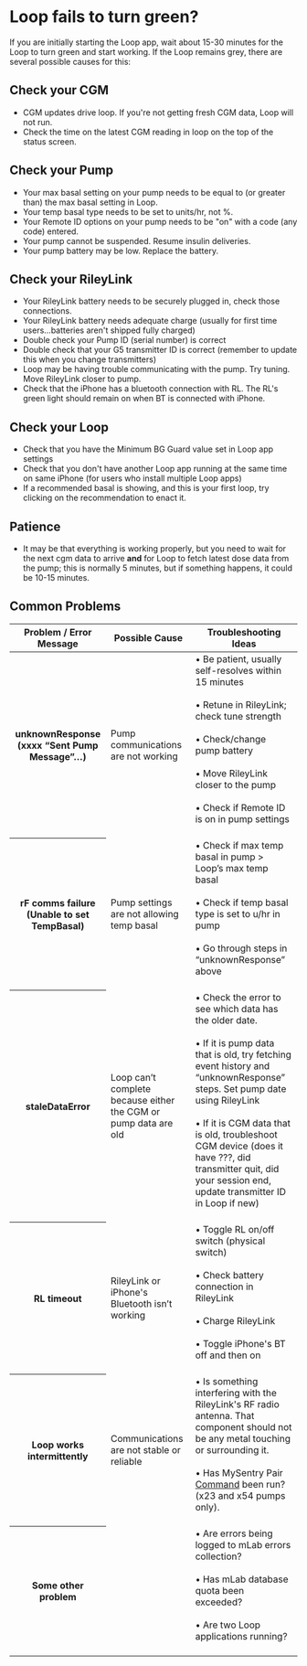 # Loop fails to turn green?

If you are initially starting the Loop app, wait about 15-30 minutes for the Loop to turn green and start working.  If the Loop remains grey, there are several possible causes for this:

## Check your CGM
* CGM updates drive loop. If you're not getting fresh CGM data, Loop will not run.
* Check the time on the latest CGM reading in loop on the top of the status screen.

## Check your Pump
* Your max basal setting on your pump needs to be equal to (or greater than) the max basal setting in Loop.  
* Your temp basal type needs to be set to units/hr, not %.
* Your Remote ID options on your pump needs to be "on" with a code (any code) entered.
* Your pump cannot be suspended.  Resume insulin deliveries.
* Your pump battery may be low.  Replace the battery.

## Check your RileyLink
* Your RileyLink battery needs to be securely plugged in, check those connections.
* Your RileyLink battery needs adequate charge (usually for first time users...batteries aren't shipped fully charged)
* Double check your Pump ID (serial number) is correct
* Double check that your G5 transmitter ID is correct (remember to update this when you change transmitters)
* Loop may be having trouble communicating with the pump. Try tuning.  Move RileyLink closer to pump.
* Check that the iPhone has a bluetooth connection with RL. The RL's green light should remain on when BT is connected with iPhone.

## Check your Loop
* Check that you have the Minimum BG Guard value set in Loop app settings
* Check that you don't have another Loop app running at the same time on same iPhone (for users who install multiple Loop apps)
* If a recommended basal is showing, and this is your first loop, try clicking on the recommendation to enact it.

## Patience
* It may be that everything is working properly, but you need to wait for the next cgm data to arrive **and** for Loop to fetch latest dose data from the pump; this is normally 5 minutes, but if something happens, it could be 10-15 minutes.

## Common Problems

<table>
<thead>
<tr>
<th>Problem / Error Message</th>
<th>Possible Cause</th>
<th>Troubleshooting Ideas</th>
</tr>
</thead>
<tbody>
<tr>
<th>unknownResponse (xxxx “Sent Pump Message”…)</th>
<td>Pump communications are not working</td>
<td>
•	Be patient, usually self-resolves within 15 minutes</br></br>
•	Retune in RileyLink; check tune strength</br></br>
•	Check/change pump battery</br></br>
•	Move RileyLink closer to the pump</br></br>
•	Check if Remote ID is on in pump settings</br></br></td>
</tr>
<tr>
<th>rF comms failure (Unable to set TempBasal)</th>
<td>Pump settings are not allowing temp basal</td>
<td>
•	Check if max temp basal in pump > Loop’s max temp basal</br></br>
•	Check if temp basal type is set to u/hr in pump</br></br>
•	Go through steps in “unknownResponse” above</br></br>
</td>
</tr>
<tr>
<th>staleDataError</th>
<td>Loop can’t complete because either the CGM or pump data are old</td>
<td>
•	Check the error to see which data has the older date.</br></br>
•	If it is pump data that is old, try fetching event history and “unknownResponse” steps.  Set pump date using RileyLink</br></br>
•	If it is CGM data that is old, troubleshoot CGM device (does it have ???, did transmitter quit, did your session end, update transmitter ID in Loop if new)</br></br>
</td>
</tr>
<tr>
<th>RL timeout</th>
<td>RileyLink or iPhone's Bluetooth isn’t working</td>
<td>
•	Toggle RL on/off switch  (physical switch)</br></br>
•	Check battery connection in RileyLink</br></br>
•	Charge RileyLink</br></br>
•	Toggle iPhone's BT off and then on</br></br>
</td>
</tr>
<tr>
<th>Loop works intermittently</th>
<td>Communications are not stable or reliable</td>
<td>
•	Is something interfering with the RileyLink's RF radio antenna. That component should not be any metal touching or surrounding it.</br></br>
•	Has MySentry Pair <a href='/build/configuration/?#commands'>Command</a> been run? (x23 and x54 pumps only).</br></br>
</td>
</tr>
<tr>
<th>Some other problem</th>
<td></td>
<td>
•	Are errors being logged to mLab errors collection?</br></br>
•	Has mLab database quota been exceeded?</br></br>
•	Are two Loop applications running?</br></br>
</td>
</tr>
</tbody>
</table>
